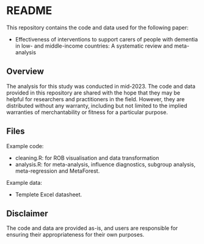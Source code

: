 # README

This repository contains the code and data used for the following paper:

- Effectiveness of interventions to support carers of people with dementia in low- and middle-income countries: A systematic review and meta-analysis

## Overview

The analysis for this study was conducted in mid-2023. The code and data provided in this repository are shared with the hope that they may be helpful for researchers and practitioners in the field. However, they are distributed without any warranty, including but not limited to the implied warranties of merchantability or fitness for a particular purpose.

## Files

Example code:
- cleaning.R: for ROB visualisation and data transformation
- analysis.R: for meta-analysis, influence diagnostics, subgroup analysis, meta-regression and MetaForest.

Example data:
- Templete Excel datasheet.

## Disclaimer

The code and data are provided as-is, and users are responsible for ensuring their appropriateness for their own purposes.
